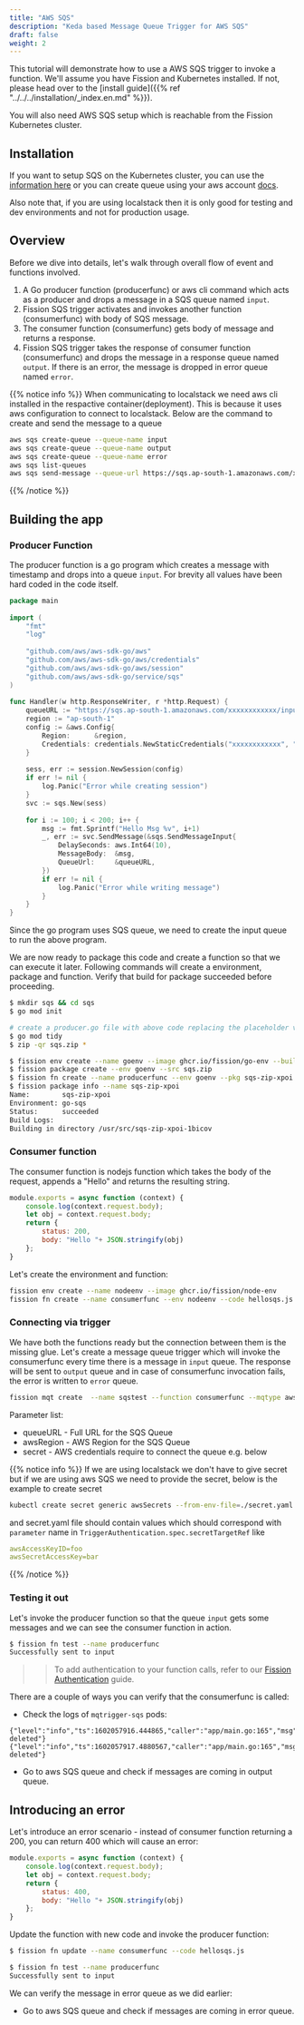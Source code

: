 ```yaml
---
title: "AWS SQS"
description: "Keda based Message Queue Trigger for AWS SQS"	
draft: false
weight: 2
---
```


This tutorial will demonstrate how to use a AWS SQS trigger to invoke a function.
We'll assume you have Fission and Kubernetes installed.
If not, please head over to the [install guide]({{% ref "../../../installation/_index.en.md" %}}).

You will also need AWS SQS setup which is reachable from the Fission Kubernetes cluster.

## Installation

If you want to setup SQS on the Kubernetes cluster, you can use the [information here](https://github.com/localstack/localstack) or you can create queue using your aws account [docs](https://docs.aws.amazon.com/AWSSimpleQueueService/latest/SQSDeveloperGuide/sqs-setting-up.html).  

Also note that, if you are using localstack then it is only good for testing and dev environments and not for production usage.

## Overview

Before we dive into details, let's walk through overall flow of event and functions involved.

1. A Go producer function (producerfunc) or aws cli command which acts as a producer and drops a message in a SQS queue named `input`.
2. Fission SQS trigger activates and invokes another function (consumerfunc) with body of SQS message.
3. The consumer function (consumerfunc) gets body of message and returns a response.
4. Fission SQS trigger takes the response of consumer function (consumerfunc) and drops the message in a response queue named `output`.
   If there is an error, the message is dropped in error queue named `error`.

{{% notice info %}}
When communicating to localstack we need aws cli installed in the respactive container(deployment). This is because it uses aws configuration to connect to localstack.
Below are the command to create and send the message to a queue

```bash
aws sqs create-queue --queue-name input
aws sqs create-queue --queue-name output
aws sqs create-queue --queue-name error
aws sqs list-queues
aws sqs send-message --queue-url https://sqs.ap-south-1.amazonaws.com/xxxxxxxx/input --message-body 'Test Message!'
```

{{% /notice %}}

## Building the app

### Producer Function

The producer function is a go program which creates a message with timestamp and drops into a queue `input`.
For brevity all values have been hard coded in the code itself.

``` go
package main
​
import (
    "fmt"
    "log"
​
    "github.com/aws/aws-sdk-go/aws"
    "github.com/aws/aws-sdk-go/aws/credentials"
    "github.com/aws/aws-sdk-go/aws/session"
    "github.com/aws/aws-sdk-go/service/sqs"
)
​
func Handler(w http.ResponseWriter, r *http.Request) {​
    queueURL := "https://sqs.ap-south-1.amazonaws.com/xxxxxxxxxxxx/input"
    region := "ap-south-1"
    config := &aws.Config{
        Region:      &region,
        Credentials: credentials.NewStaticCredentials("xxxxxxxxxxxx", "xxxxxxxxxx", ""),
    }
​
    sess, err := session.NewSession(config)
    if err != nil {
        log.Panic("Error while creating session")
    }
    svc := sqs.New(sess)
​
    for i := 100; i < 200; i++ {
        msg := fmt.Sprintf("Hello Msg %v", i+1)
        _, err := svc.SendMessage(&sqs.SendMessageInput{
            DelaySeconds: aws.Int64(10),
            MessageBody:  &msg,
            QueueUrl:     &queueURL,
        })
        if err != nil {
            log.Panic("Error while writing message")
        }
    }
}
```

Since the go program uses SQS queue, we need to create the input queue to run the above program.

We are now ready to package this code and create a function so that we can execute it later.
Following commands will create a environment, package and function.
Verify that build for package succeeded before proceeding.

```sh
$ mkdir sqs && cd sqs
$ go mod init

# create a producer.go file with above code replacing the placeholder values with actual ones
$ go mod tidy
$ zip -qr sqs.zip *

$ fission env create --name goenv --image ghcr.io/fission/go-env --builder ghcr.io/fission/go-builder
$ fission package create --env goenv --src sqs.zip
$ fission fn create --name producerfunc --env goenv --pkg sqs-zip-xpoi --entrypoint Handler
$ fission package info --name sqs-zip-xpoi
Name:        sqs-zip-xpoi
Environment: go-sqs
Status:      succeeded
Build Logs:
Building in directory /usr/src/sqs-zip-xpoi-1bicov
```

### Consumer function

The consumer function is nodejs function which takes the body of the request, appends a "Hello" and returns the resulting string.

```js
module.exports = async function (context) {
    console.log(context.request.body);
    let obj = context.request.body;
    return {
        status: 200,
        body: "Hello "+ JSON.stringify(obj)
    };
}
```

Let's create the environment and function:

```bash
fission env create --name nodeenv --image ghcr.io/fission/node-env
fission fn create --name consumerfunc --env nodeenv --code hellosqs.js
```

### Connecting via trigger

We have both the functions ready but the connection between them is the missing glue.
Let's create a message queue trigger which will invoke the consumerfunc every time there is a message in `input` queue.
The response will be sent to `output` queue and in case of consumerfunc invocation fails, the error is written to `error` queue.

```bash
fission mqt create  --name sqstest --function consumerfunc --mqtype aws-sqs-queue --topic input --resptopic output --mqtkind keda --errortopic error --metadata queueURL=https://sqs.ap-south-1.amazonaws.com/xxxxxxxx/input --metadata awsRegion=ap-south-1 --secret awsSecrets
```

Parameter list:

- queueURL - Full URL for the SQS Queue
- awsRegion - AWS Region for the SQS Queue
- secret - AWS credentials require to connect the queue e.g. below

{{% notice info %}}
If we are using localstack we don't have to give secret but if we are using aws SQS we need to provide the secret, below is the example to create secret

```bash
kubectl create secret generic awsSecrets --from-env-file=./secret.yaml
```

and secret.yaml file should contain values which should correspond with `parameter` name in `TriggerAuthentication.spec.secretTargetRef` like

```yaml
awsAccessKeyID=foo 
awsSecretAccessKey=bar
```

{{% /notice %}}

### Testing it out

Let's invoke the producer function so that the queue `input` gets some messages and we can see the consumer function in action.

```bash
$ fission fn test --name producerfunc
Successfully sent to input
```

>> To add authentication to your function calls, refer to our [Fission Authentication](/docs/installation/authentication) guide.

There are a couple of ways you can verify that the consumerfunc is called:

- Check the logs of `mqtrigger-sqs` pods:

```text
{"level":"info","ts":1602057916.444865,"caller":"app/main.go:165","msg":"message deleted"}
{"level":"info","ts":1602057917.4880567,"caller":"app/main.go:165","msg":"message deleted"}
```

- Go to aws SQS queue and check if messages are coming in output queue.

## Introducing an error

Let's introduce an error scenario - instead of consumer function returning a 200, you can return 400 which will cause an error:

```js
module.exports = async function (context) {
    console.log(context.request.body);
    let obj = context.request.body;
    return {
        status: 400,
        body: "Hello "+ JSON.stringify(obj)
    };
}
```

Update the function with new code and invoke the producer function:

```bash
$ fission fn update --name consumerfunc --code hellosqs.js

$ fission fn test --name producerfunc
Successfully sent to input
```

We can verify the message in error queue as we did earlier:

- Go to aws SQS queue and check if messages are coming in error queue.
